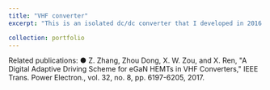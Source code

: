 ```yaml
---
title: "VHF converter"
excerpt: "This is an isolated dc/dc converter that I developed in 2016. #NUAA <br/> <img src='/images/VHF_30MHz.png'> <br/> The converter utilized the class-phi2 topology with GaN device to achieve a very high frequnecy (VHF) of 30 MHz. The high frequency, combined with the air core transformer, resulted in a high power density of 96 W/in3, which is more than four times of the state-of-the-art at that time. I proposed a digital adaptive driving scheme to solve the timing mismatch problem of the eGaN control and SR HEMTs under various input voltage and improved the efficiency by 2.2% compared to the conventional one."

collection: portfolio
---
```


Related publications:
●	Z. Zhang, Zhou Dong, X. W. Zou, and X. Ren, "A Digital Adaptive Driving Scheme for eGaN HEMTs in VHF Converters," IEEE Trans. Power Electron., vol. 32, no. 8, pp. 6197-6205, 2017. 
